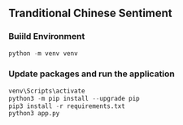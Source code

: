 ## Tranditional Chinese Sentiment

### Buiild Environment
```python
python -m venv venv
```

### Update packages and run the application
```python
venv\Scripts\activate
python3 -m pip install --upgrade pip
pip3 install -r requirements.txt
python3 app.py
```

